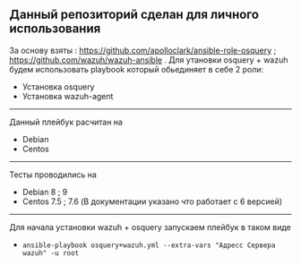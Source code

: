 Данный репозиторий сделан для личного использования
-----------------------------------------------
За основу взяты : https://github.com/apolloclark/ansible-role-osquery ; https://github.com/wazuh/wazuh-ansible . 
Для утановки osquery + wazuh будем использовать playbook который обьединяет в себе 2 роли: 
* Установка  osquery
* Установка wazuh-agent
-----------------------------------------
Данный плейбук расчитан на
* Debian
* Centos
-----------------------------------------
Тесты проводились на
* Debian 8 ; 9
* Centos 7.5 ; 7.6 (В документации указано что работает с 6 версией)
---------------------------------------------
Для начала установки wazuh + osquery запускаем плейбук в таком виде
* ```ansible-playbook osquery+wazuh.yml --extra-vars "Адресс Сервера wazuh" -u root```

